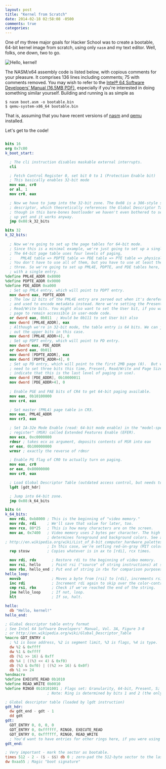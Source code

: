 ```yaml
---
layout: post
title: "Kernel from Scratch"
date: 2014-02-18 02:58:08 -0500
comments: true
categories: 
---
```


One of my three major goals for Hacker School was to create a bootable, 64-bit
kernel image from scratch, using only `nasm` and my text editor. Well, folks,
one down, two to go.

![Hello, kernel!](http://i.imgur.com/vnYFaFZ.png)
<!-- more -->

The NASM/x64 assembly code is listed below, with copious comments for your
pleasure.  It comprises 136 lines including comments; 75 with comments
removed.  You may wish to refer to the [Intel&reg; 64 Software Developers'
Manual (16.5MB
PDF)](http://www.intel.com/content/dam/www/public/us/en/documents/manuals/64-ia-32-architectures-software-developer-manual-325462.pdf),
especially if you're interested in doing something similar yourself.
Building and running is as simple as

    $ nasm boot.asm -o bootable.bin
    $ qemu-system-x86_64 bootable.bin

That is, assuming that you have recent versions of
[nasm](http://www.nasm.us/pub/nasm/releasebuilds/2.11/macosx/) and
[qemu](http://wiki.qemu.org/Download) installed.

Let's get to the code!

```nasm boot.asm https://raw.github.com/davidad/mesh/ffbd5935d7218eddbaa43b991d1eaa4e277ecf86/boot.asm link_text:raw

bits 16
org 0x7c00
k_boot_start:

  ; The cli instruction disables maskable external interrupts.
  cli

  ; Fetch Control Register 0, set bit 0 to 1 (Protection Enable bit)
  ; This basically enables 32-bit mode
  mov eax, cr0
  or al, 1
  mov cr0, eax

  ; Now we have to jump into the 32-bit zone. The 0x08 is a 386-style segment
  ; descriptor, which theoretically references the Global Descriptor Table,
  ; though in this bare-bones bootloader we haven't even bothered to set that
  ; up yet and it works anyway.
  jmp 0x08:k_32_bits

bits 32
k_32_bits:
  
  ; Now we're going to set up the page tables for 64-bit mode.
  ; Since this is a minimal example, we're just going to set up a single page.
  ; The 64-bit page table uses four levels of paging,
  ;    PML4E table => PDPTE table => PDE table => PTE table => physical addr
  ; You don't have to use all of them, but you have to use at least the first
  ; three. So we're going to set up PML4E, PDPTE, and PDE tables here, each
  ; with a single entry.
%define PML4E_ADDR 0x8000
%define PDPTE_ADDR 0x9000
%define PDE_ADDR 0xa000
  ; Set up PML4 entry, which will point to PDPT entry.
  mov dword eax, PDPTE_ADDR
  ; The low 12 bits of the PML4E entry are zeroed out when it's dereferenced,
  ; and used to encode metadata instead. Here we're setting the Present and
  ; Read/Write bits. You might also want to set the User bit, if you want a
  ; page to remain accessible in user-mode code.
  or dword eax, 0b011  ; Would be 0b111 to set User bit also
  mov dword [PML4E_ADDR], eax
  ; Although we're in 32-bit mode, the table entry is 64 bits. We can just zero
  ; out the upper bits in this case.
  mov dword [PML4E_ADDR+4], 0
  ; Set up PDPT entry, which will point to PD entry.
  mov dword eax, PDE_ADDR
  or dword eax, 0b011
  mov dword [PDPTE_ADDR], eax
  mov dword [PDPTE_ADDR+4], 0
  ; Set up PD entry, which will point to the first 2MB page (0).  But we
  ; need to set three bits this time, Present, Read/Write and Page Size (to
  ; indicate that this is the last level of paging in use).
  mov dword [PDE_ADDR], 0b10000011
  mov dword [PDE_ADDR+4], 0
  
  ; Enable PGE and PAE bits of CR4 to get 64-bit paging available.
  mov eax, 0b10100000
  mov cr4, eax

  ; Set master (PML4) page table in CR3.
  mov eax, PML4E_ADDR
  mov cr3, eax

  ; Set IA-32e Mode Enable (read: 64-bit mode enable) in the "model-specific
  ; register" (MSR) called Extended Features Enable (EFER).
  mov ecx, 0xc0000080
  rdmsr ; takes ecx as argument, deposits contents of MSR into eax
  or eax, 0b100000000
  wrmsr ; exactly the reverse of rdmsr

  ; Enable PG flag of CR0 to actually turn on paging.
  mov eax, cr0
  or eax, 0x80000000
  mov cr0, eax

  ; Load Global Descriptor Table (outdated access control, but needs to be set)
  lgdt [gdt_hdr]

  ; Jump into 64-bit zone.
  jmp 0x08:k_64_bits

bits 64
k_64_bits:
  mov rdi, 0xb8000 ; This is the beginning of "video memory."
  mov rdx, rdi     ; We'll save that value for later, too.
  mov rcx, 80*25   ; This is how many characters are on the screen.
  mov ax, 0x7400   ; Video memory uses 2 bytes per character. The high byte
                   ; determines foreground and background colors. See also
; http://en.wikipedia.org/wiki/List_of_8-bit_computer_hardware_palettes#CGA
                   ; In this case, we're setting red-on-gray (MIT colors!)
  rep stosw        ; Copies whatever is in ax to [rdi], rcx times.

  mov rdi, rdx       ; Restore rdi to the beginning of video memory.
  mov rsi, hello     ; Point rsi ("source" of string instructions) at string.
  mov rbx, hello_end ; Put end of string in rbx for comparison purposes.
hello_loop:
  movsb              ; Moves a byte from [rsi] to [rdi], increments rsi and rdi.
  inc rdi            ; Increment rdi again to skip over the color-control byte.
  cmp rsi, rbx       ; Check if we've reached the end of the string.
  jne hello_loop     ; If not, loop.
  hlt                ; If so, halt.

hello:
  db "Hello, kernel!"
hello_end:

; Global descriptor table entry format
; See Intel 64 Software Developers' Manual, Vol. 3A, Figure 3-8
; or http://en.wikipedia.org/wiki/Global_Descriptor_Table
%macro GDT_ENTRY 4
  ; %1 is base address, %2 is segment limit, %3 is flags, %4 is type.
  dw %2 & 0xffff
  dw %1 & 0xffff
  db (%1 >> 16) & 0xff
  db %4 | ((%3 << 4) & 0xf0)
  db (%3 & 0xf0) | ((%2 >> 16) & 0x0f)
  db %1 >> 24
%endmacro
%define EXECUTE_READ 0b1010
%define READ_WRITE 0b0010
%define RING0 0b10101001 ; Flags set: Granularity, 64-bit, Present, S; Ring=00
                   ; Note: Ring is determined by bits 1 and 2 (the only "00")

; Global descriptor table (loaded by lgdt instruction)
gdt_hdr:
  dw gdt_end - gdt - 1
  dd gdt
gdt:
  GDT_ENTRY 0, 0, 0, 0
  GDT_ENTRY 0, 0xffffff, RING0, EXECUTE_READ
  GDT_ENTRY 0, 0xffffff, RING0, READ_WRITE
  ; You'd want to have entries for other rings here, if you were using them.
gdt_end:

; Very important - mark the sector as bootable.
times 512 - 2 - ($ - $$) db 0 ; zero-pad the 512-byte sector to the last 2 bytes
dw 0xaa55 ; Magic "boot signature"

```
